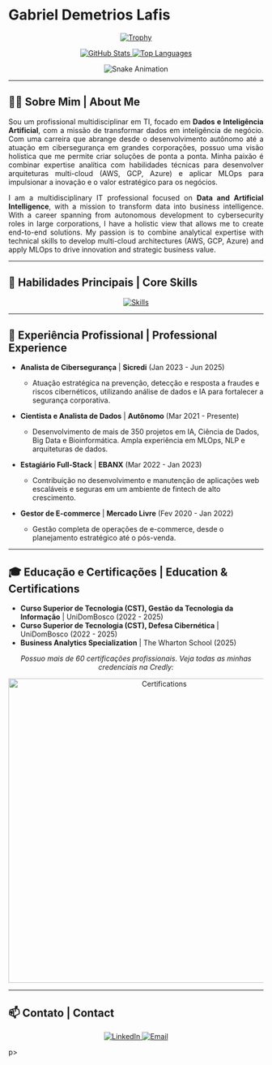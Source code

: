 # Gabriel Demetrios Lafis

<div align="center">

<p align="center">
  <a href="https://github.com/ryo-ma/github-profile-trophy">
    <img src="https://github-profile-trophy.vercel.app/?username=galafis&theme=dracula&row=1&column=7&no-frame=true" alt="Trophy" />
  </a>
</p>

<p align="center">
  <a href="https://github.com/anuraghazra/github-readme-stats">
    <img src="https://github-readme-stats.vercel.app/api?username=galafis&show_icons=true&theme=dracula&hide_border=true&include_all_commits=true&count_private=true" alt="GitHub Stats" />
  </a>
  <a href="https://github.com/anuraghazra/github-readme-stats">
    <img src="https://github-readme-stats.vercel.app/api/top-langs/?username=galafis&layout=compact&theme=dracula&hide_border=true&langs_count=8" alt="Top Languages" />
  </a>
</p>

<p align="center">
  <img src="https://github.com/galafis/galafis/raw/output/snake.svg" alt="Snake Animation" />
</p>

</div>

---

## 👨‍💻 Sobre Mim | About Me

<p align="justify">
Sou um profissional multidisciplinar em TI, focado em <strong>Dados e Inteligência Artificial</strong>, com a missão de transformar dados em inteligência de negócio. Com uma carreira que abrange desde o desenvolvimento autônomo até a atuação em cibersegurança em grandes corporações, possuo uma visão holística que me permite criar soluções de ponta a ponta. Minha paixão é combinar expertise analítica com habilidades técnicas para desenvolver arquiteturas multi-cloud (AWS, GCP, Azure) e aplicar MLOps para impulsionar a inovação e o valor estratégico para os negócios.
</p>

<p align="justify">
I am a multidisciplinary IT professional focused on <strong>Data and Artificial Intelligence</strong>, with a mission to transform data into business intelligence. With a career spanning from autonomous development to cybersecurity roles in large corporations, I have a holistic view that allows me to create end-to-end solutions. My passion is to combine analytical expertise with technical skills to develop multi-cloud architectures (AWS, GCP, Azure) and apply MLOps to drive innovation and strategic business value.
</p>

---

## 🚀 Habilidades Principais | Core Skills

<p align="center">
  <a href="https://skillicons.dev">
    <img src="https://skillicons.dev/icons?i=python,r,sql,java,scala,julia,js,ts,go,rust,php,aws,gcp,azure,docker,kubernetes,linux,git,github,tensorflow,pytorch,scikitlearn,pandas,numpy,matplotlib,seaborn,spark,kafka,airflow,powerbi,tableau,looker,matlab,html,css&perline=10" alt="Skills" />
  </a>
</p>

---

## 💼 Experiência Profissional | Professional Experience

- **Analista de Cibersegurança** | **Sicredi** (Jan 2023 - Jun 2025)
  - Atuação estratégica na prevenção, detecção e resposta a fraudes e riscos cibernéticos, utilizando análise de dados e IA para fortalecer a segurança corporativa.

- **Cientista e Analista de Dados** | **Autônomo** (Mar 2021 - Presente)
  - Desenvolvimento de mais de 350 projetos em IA, Ciência de Dados, Big Data e Bioinformática. Ampla experiência em MLOps, NLP e arquiteturas de dados.

- **Estagiário Full-Stack** | **EBANX** (Mar 2022 - Jan 2023)
  - Contribuição no desenvolvimento e manutenção de aplicações web escaláveis e seguras em um ambiente de fintech de alto crescimento.

- **Gestor de E-commerce** | **Mercado Livre** (Fev 2020 - Jan 2022)
  - Gestão completa de operações de e-commerce, desde o planejamento estratégico até o pós-venda.

---

## 🎓 Educação e Certificações | Education & Certifications

- **Curso Superior de Tecnologia (CST), Gestão da Tecnologia da Informação** | UniDomBosco (2022 - 2025)
- **Curso Superior de Tecnologia (CST), Defesa Cibernética** | UniDomBosco (2022 - 2025)
- **Business Analytics Specialization** | The Wharton School (2025)

<p align="center">
  <em>Possuo mais de 60 certificações profissionais. Veja todas as minhas credenciais na Credly:</em>
</p>
<p align="center">
  <a href="https://www.credly.com/users/gabriel-demetrios-lafis/badges">
    <img src="https://user-images.githubusercontent.com/88567388/233489589-18e53393-3691-4525-b4a9-858a47426343.png" alt="Certifications" width="600"/>
  </a>
</p>

---

## 📫 Contato | Contact

<p align="center">
  <a href="https://linkedin.com/in/gabriel-demetrios-lafis">
    <img src="https://img.shields.io/badge/LinkedIn-0077B5?style=for-the-badge&logo=linkedin&logoColor=white" alt="LinkedIn" />
  </a>
  <a href="mailto:gabrieldemetrios@gmail.com">
    <img src="https://img.shields.io/badge/Email-D14836?style=for-the-badge&logo=gmail&logoColor=white" alt="Email" />
  </a>
</p>

p>
</p>

